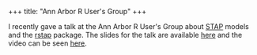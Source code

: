 +++
title: "Ann Arbor R User's Group"
+++

I recently gave a talk at the Ann Arbor R User's Group about [STAP](https://arxiv.org/abs/1812.10208) models and the [rstap](https://biostatistics4socialimpact.github.io/rstap/) package.
The slides for the talk are available [here](https://drive.google.com/file/d/13ZOZ9Y9hbSyxFMb2zEesTAsJ46yvGCxP/view?usp=sharing) and the video can be seen [here](https://www.periscope.tv/w/1ypKdvRdkDvJW).
